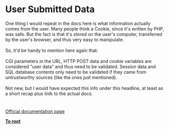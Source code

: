 # User Submitted Data




<div class="phpcode"><span class="html">
One thing I would repeat in the docs here is what information actually comes from the user. Many people think a Cookie, since it&apos;s written by PHP, was safe. But the fact is that it&apos;s stored on the user&apos;s computer, transferred by the user&apos;s browser, and thus very easy to manipulate.<br><br>So, it&apos;d be handy to mention here again that:<br><br>CGI parameters in the URL, HTTP POST data and cookie variables are considered &quot;user data&quot; and thus need to be validated. Session data and SQL database contents only need to be validated if they came from untrustworthy sources (like the ones just mentioned).<br><br>Not new, but I would have expected this info under this headline, at least as a short recap plus linlk to the actual docs.</span>
</div>
  

#

[Official documentation page](https://www.php.net/manual/en/security.variables.php)

**[To root](/)**